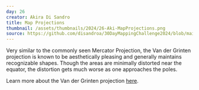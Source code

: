 ```yaml
---
day: 26
creator: Akira Di Sandro
title: Map Projections
thumbnail: /assets/thumbnails/2024/26-Aki-MapProjections.png
source: https://github.com/disandroa/30DayMappingChallenge2024/blob/main/scripts/Day26.R
---
```


Very similar to the commonly seen Mercator Projection, the Van der Grinten projection is known to be aesthetically pleasing and generally maintains recognizable shapes. Though the areas are minimally distorted near the equator, the distortion gets much worse as one approaches the poles.

Learn more about the Van der Grinten projection [here](https://en.wikipedia.org/wiki/Van_der_Grinten_projection).